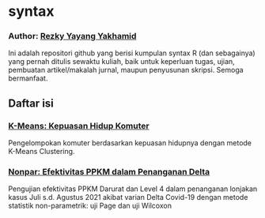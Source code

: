 # syntax
### Author: <a href="https://linkr.bio/rezkyyayang">Rezky Yayang Yakhamid</a>
Ini adalah repositori github yang berisi kumpulan syntax R (dan sebagainya) yang pernah ditulis sewaktu kuliah, baik untuk keperluan tugas, ujian, pembuatan artikel/makalah jurnal, maupun penyusunan skripsi. Semoga bermanfaat.

## Daftar isi

### <a href="https://github.com/rezkyyayang/syntax/tree/main/K_Means_Kepuasan_Hidup_Komuter">K-Means: Kepuasan Hidup Komuter</a>
Pengelompokan komuter berdasarkan kepuasan hidupnya dengan metode K-Means Clustering.

### <a href="">Nonpar: Efektivitas PPKM dalam Penanganan Delta</a>
Pengujian efektivitas PPKM Darurat dan Level 4 dalam penanganan lonjakan kasus Juli s.d. Agustus 2021 akibat varian Delta Covid-19 dengan metode statistik non-parametrik: uji Page dan uji Wilcoxon
